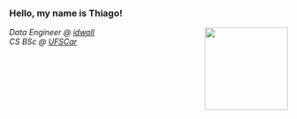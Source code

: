 <h3 title="welcome"> Hello, my name is Thiago!</h3>
<img align='right' src="https://cdn.discordapp.com/attachments/761797650038521859/874462930488422410/ezgif-4-635f8329efad.gif" width="150">
<em><p>Data Engineer @ <a href="https://idwall.co/">idwall</a>
<br>CS BSc @ <a href="http://www.ufscar.br">UFSCar</a>
</em></p>
<!--
**bgsthiago/bgsthiago** is a ✨ _special_ ✨ repository because its `README.md` (this file) appears on your GitHub profile.

Here are some ideas to get you started:

- 🔭 I’m currently working on ...
- 🌱 I’m currently learning ...
- 👯 I’m looking to collaborate on ...
- 🤔 I’m looking for help with ...
- 💬 Ask me about ...
- 📫 How to reach me: ...
- 😄 Pronouns: ...
- ⚡ Fun fact: ...
-->
